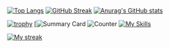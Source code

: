 
[![Top Langs](https://github-readme-stats.vercel.app/api/top-langs/?username=tauto1127)](https://github.com/anuraghazra/github-readme-stats)
[![GitHub Streak](https://streak-stats.demolab.com/?user=tauto1127)](https://git.io/streak-stats)
[![Anurag's GitHub stats](https://github-readme-stats.vercel.app/api?username=tauto1127)](https://github.com/anuraghazra/github-readme-stats)

[![trophy](https://github-profile-trophy.vercel.app/?username=tauto1127)](https://github.com/ryo-ma/github-profile-trophy)
[![Summary Card](http://github-profile-summary-cards.vercel.app/api/cards/profile-details?username=tauto1127&theme=github)
![Counter](https://profile-counter.glitch.me/tauto1127/count.svg)
[![My Skills](https://skillicons.dev/icons?i=cs,flutter,neovim,linux)](https://skillicons.dev)


[![My streak](https://takutk.com:5075/StreakImg?username=tauto1127)](https://github.com/tauto1127/imageProviderForGithub)
<!--
**tauto1127/tauto1127** is a ✨ _special_ ✨ repository because its `README.md` (this file) appears on your GitHub profile.

Here are some ideas to get you started:

- 🔭 I’m currently working on ...
- 🌱 I’m currently learning ...
- 👯 I’m looking to collaborate on ...
- 🤔 I’m looking for help with ...
- 💬 Ask me about ...
- 📫 How to reach me: ...
- 😄 Pronouns: ...
- ⚡ Fun fact: ...
-->
